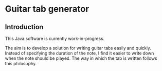 # Guitar tab generator

## Introduction

This Java software is currently work-in-progress.

The aim is to develop a solution for writing guitar tabs easily and quickly. Instead of specifying the duration of
the note, I find it easier to write down when the note should be played. The way in which the tab is written follows
this philosophy.
